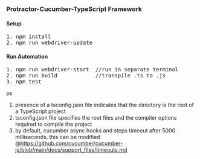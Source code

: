 ### Protractor-Cucumber-TypeScript Framework  

#### Setup
<pre>
1. npm install
2. npm run webdriver-update
</pre>

#### Run Automation
<pre>
1. npm run webdriver-start  //run in separate terminal
2. npm run build            //transpile .ts to .js
3. npm test
</pre>

ps
1. presence of a tsconfig.json file indicates that the directory is the root of a TypeScript project
2. tsconfig.json file specifies the root files and the compiler options required to compile the project
3. by default, cucumber async hooks and steps timeout after 5000 milliseconds, this can be modified @https://github.com/cucumber/cucumber-js/blob/main/docs/support_files/timeouts.md


